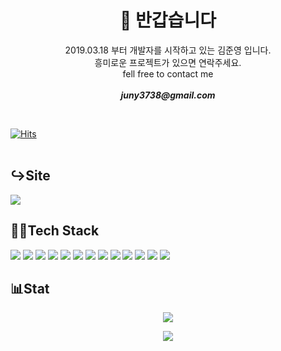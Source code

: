 <h1 align="center"> 👋 반갑습니다 </h1>
<p align="center">
    2019.03.18 부터 개발자를 시작하고 있는 김준영 입니다.
    <br />
    흥미로운 프로젝트가 있으면 연락주세요.
    <br />
    fell free to contact me 
    <br />
    <br />
    <strong><em>juny3738@gmail.com</em></strong>
</p>
<br />

[![Hits](https://hits.seeyoufarm.com/api/count/incr/badge.svg?url=https%3A%2F%2Fgithub.com%2Fgjbae1212%2Fhit-counter)](https://hits.seeyoufarm.com)                    
<br />
<strong><h2>↪Site</h2></strong>

<a href="https://juny-blog.vercel.app">
    <img src="https://img.shields.io/badge/Blogger-FF5722?style=for-the-badge&logo=blogger&logoColor=white" />
</a>

<br />

<strong><h2>👨‍💻Tech Stack</h2></strong>
<div>
<img src="https://img.shields.io/badge/PHP-777BB4?style=for-the-badge&logo=php&logoColor=white" />
<img src="https://img.shields.io/badge/Node.js-339933?style=for-the-badge&logo=nodedotjs&logoColor=white" />
<img src="https://img.shields.io/badge/JavaScript-323330?style=for-the-badge&logo=javascript&logoColor=F7DF1E" />
<img src="https://img.shields.io/badge/Dart-0175C2?style=for-the-badge&logo=dart&logoColor=white" />


<img src="https://img.shields.io/badge/Electron-2B2E3A?style=for-the-badge&logo=electron&logoColor=9FEAF9" />
<img src="https://img.shields.io/badge/Laravel-FF2D20?style=for-the-badge&logo=laravel&logoColor=white" />
<img src="https://img.shields.io/badge/next.js-000000?style=for-the-badge&logo=nextdotjs&logoColor=white" />
<img src="https://img.shields.io/badge/nestjs-E0234E?style=for-the-badge&logo=nestjs&logoColor=white" />
<img src="https://img.shields.io/badge/React-20232A?style=for-the-badge&logo=react&logoColor=61DAFB" />
<img src="https://img.shields.io/badge/Flutter-02569B?style=for-the-badge&logo=flutter&logoColor=white" />

<img src="https://img.shields.io/badge/MySQL-005C84?style=for-the-badge&logo=mysql&logoColor=white" />
<img src="https://img.shields.io/badge/Oracle-F80000?style=for-the-badge&logo=Oracle&logoColor=white" />
<img src="https://img.shields.io/badge/PostgreSQL-316192?style=for-the-badge&logo=postgresql&logoColor=white" />
</div>

<strong><h2>📊Stat</h2></strong>
<p align="center">
<img src="https://github-readme-stats.vercel.app/api?username=jun-young1993&show_icons=true&theme=radical" />        
</p>
<p align="center">
<img src="https://github-readme-stats.vercel.app/api/top-langs/?username=jun-young1993&layout=donut-vertical" />
</p>

